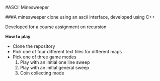 #ASCII Minesweeper

###A minesweeper clone using an ascii interface, developed using C++

Developed for a course assignment on recursion

**How to play**
* Clone the repository
* Pick one of four different text files for different maps
* Pick one of three game modes
   1. Play with an initial one line sweep
   2. Play with an initial general sweep
   3. Coin collecting mode 
